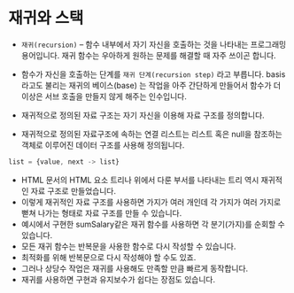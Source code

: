 # 재귀와 스택

- `재귀(recursion)` – 함수 내부에서 자기 자신을 호출하는 것을 나타내는 프로그래밍 용어입니다. 재귀 함수는 우아하게 원하는 문제를 해결할 때 자주 쓰이곤 합니다.

- 함수가 자신을 호출하는 단계를 `재귀 단계(recursion step)` 라고 부릅니다. basis라고도 불리는 재귀의 베이스(base) 는 작업을 아주 간단하게 만들어서 함수가 더 이상은 서브 호출을 만들지 않게 해주는 인수입니다.

- 재귀적으로 정의된 자료 구조는 자기 자신을 이용해 자료 구조를 정의합니다.

- 재귀적으로 정의된 자료구조에 속하는 연결 리스트는 리스트 혹은 null을 참조하는 객체로 이루어진 데이터 구조를 사용해 정의됩니다.

```js
list = {value, next -> list}
```

- HTML 문서의 HTML 요소 트리나 위에서 다룬 부서를 나타내는 트리 역시 재귀적인 자료 구조로 만들었습니다.
- 이렇게 재귀적인 자료 구조를 사용하면 가지가 여러 개인데 각 가지가 여러 가지로 뻗쳐 나가는 형태로 자료 구조를 만들 수 있습니다.
- 예시에서 구현한 sumSalary같은 재귀 함수를 사용하면 각 분기(가지)를 순회할 수 있습니다.
- 모든 재귀 함수는 반복문을 사용한 함수로 다시 작성할 수 있습니다.
- 최적화를 위해 반복문으로 다시 작성해야 할 수도 있죠.
- 그러나 상당수 작업은 재귀를 사용해도 만족할 만큼 빠르게 동작합니다.
- 재귀를 사용하면 구현과 유지보수가 쉽다는 장점도 있습니다.
